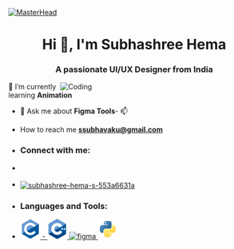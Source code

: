 [![MasterHead](https://cdn.dribbble.com/users/2336314/screenshots/6354394/ux_ui.gif)](https://Subhashree2004)

<h1 align="center">Hi 👋, I'm Subhashree Hema</h1>
<h3 align="center">A passionate UI/UX Designer from India</h3>
<img align="right" alt="Coding" width="400" src="https://www.google.com/imgres?q=gif%20images%20of%20ui%20designer&imgurl=https%3A%2F%2Fmiro.medium.com%2Fv2%2Fresize%3Afit%3A1200%2F0*5oiuLeF3ZzHCLBCc.gif&imgrefurl=https%3A%2F%2Fmedium.muz.li%2Ftop-ui-ux-design-works-for-inspiration-3-338a1d0f0fff&docid=klAJ5ghupSs38M&tbnid=rRpRnCnR0H8EKM&vet=12ahUKEwim4_KV28aHAxXTVmwGHbdfFtgQM3oECFoQAA..i&w=600&h=450&hcb=2&ved=2ahUKEwim4_KV28aHAxXTVmwGHbdfFtgQM3oECFoQAA">

🌱 I’m currently learning **Animation**

- 💬 Ask me about **Figma Tools**- 📫

-  How to reach me **ssubhavaku@gmail.com**

- <h3 align="left">Connect with me:</h3>

- <p align="left">
- <a href="https://linkedin.com/in/subhashree-hema-s-553a6631a" target="blank"><img align="center" src="https://raw.githubusercontent.com/rahuldkjain/github-profile-readme-generator/master/src/images/icons/Social/linked-in-alt.svg" alt="subhashree-hema-s-553a6631a" height="30" width="40" /></a></p>

- <h3 align="left">Languages and Tools:</h3>

- <p align="left"> <a href="https://www.cprogramming.com/" target="_blank" rel="noreferrer"><img src="https://raw.githubusercontent.com/devicons/devicon/master/icons/c/c-original.svg" alt="c" width="40" height="40"/> - </a><a href="https://www.w3schools.com/cpp/" target="_blank" rel="noreferrer"> <img src="https://raw.githubusercontent.com/devicons/devicon/master/icons/cplusplus/cplusplus-original.svg" alt="cplusplus" width="40" height="40"/> </a> <a href="https://www.figma.com/" target="_blank" rel="noreferrer"> <img src="https://www.vectorlogo.zone/logos/figma/figma-icon.svg" alt="figma" width="40" height="40"/> </a><a href="https://www.python.org" target="_blank" rel="noreferrer"><img src="https://raw.githubusercontent.com/devicons/devicon/master/icons/python/python-original.svg" alt="python" width="40" height="40"/> </a> </p>

